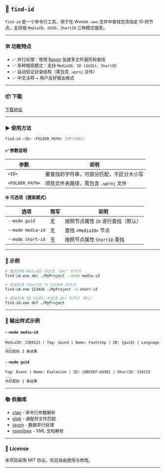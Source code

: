 ## 📘 `find-id`

`find-id` 是一个命令行工具，用于在 Wwise `.wwu` 文件中查找包含指定 ID 的节点，支持按 `MediaID`、`GUID`、`ShortID` 三种模式搜索。

---

### 🛠️ 功能特点

* ✅ 并行处理：使用 [Rayon](https://docs.rs/rayon/) 加速多文件遍历和查找
* ✅ 多种搜索模式：支持 `MediaID`、`ID (GUID)`、`ShortID`
* ✅ 自动验证目录结构（需包含 `.wproj` 文件）
* ✅ 中文注释 + 用户友好输出格式

---

### 📦 下载

[下载地址](https://github.com/xmimu/find-id/releases)

---

### ▶️ 使用方法

```bash
find-id <ID> <FOLDER_PATH> [OPTIONS]
```

#### ✅ 参数说明

| 参数              | 说明                      |
| --------------- | ----------------------- |
| `<ID>`          | 要查找的字符串，可部分匹配，不区分大小写    |
| `<FOLDER_PATH>` | 项目文件夹路径，需包含 `.wproj` 文件 |

#### ⚙️ 可选项（搜索模式）

| 选项               | 简写 | 说明                   |
| ---------------- | -- | -------------------- |
| `--mode guid`    | 无  | 按照节点属性 `ID` 进行查找（默认） |
| `--mode media-id` | 无  | 查找 `<MediaID>` 节点    |
| `--mode short-id` | 无  | 按照节点属性 `ShortID` 查找  |

---

### 🧪 示例

```bash
# 查找所有 MediaID 中包含 "abc" 的节点
find-id.exe abc ./MyProject --mode media-id

# 查找包含 ShortID 为 123456 的节点
find-id.exe 123456 ./MyProject -m short-id

# 查找所有 ID（GUID）中包含 def 的节点（默认）
find-id.exe def ./MyProject
```

---

### 🔧 输出样式示例

#### `--mode media-id`

```txt
MediaID: 2309123 | Tag: Sound | Name: Footstep | ID: {guid} | Language: SFX | AudioFile: footstep.wav
...
共匹配到 3 条结果
```

#### `--mode guid`

```txt
Tag: Event | Name: Explosion | ID: {ABCDEF-GUID} | ShortID: 234123
...
共匹配到 1 条结果
```

---

### 📚 依赖库

* [clap](https://docs.rs/clap/) - 命令行参数解析
* [glob](https://docs.rs/glob/) - 通配符文件匹配
* [rayon](https://docs.rs/rayon/) - 数据并行处理
* [roxmltree](https://docs.rs/roxmltree/) - XML 文档解析

---

### 📜 License

本项目采用 MIT 协议，欢迎自由使用与修改。

---
